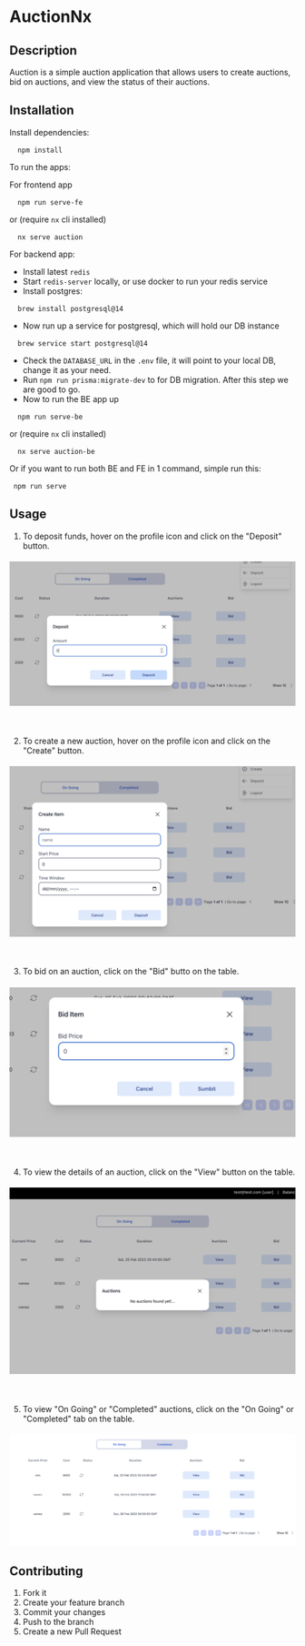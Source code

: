 # AuctionNx

## Description

Auction is a simple auction application that allows users to create auctions, bid on auctions, and view the status of their auctions.

## Installation

Install dependencies:

```npm
  npm install
```

To run the apps:

For frontend app
```npm
  npm run serve-fe
```
or (require `nx` cli installed) 
```npm
  nx serve auction
```

For backend app:
- Install latest `redis`
- Start `redis-server` locally, or use docker to run your redis service
- Install postgres:
```npm
  brew install postgresql@14
```
- Now run up a service for postgresql, which will hold our DB instance
```npm
  brew service start postgresql@14
```
- Check the `DATABASE_URL` in the `.env` file, it will point to your local DB, change it as your need.
- Run `npm run prisma:migrate-dev` to for DB migration. After this step we are good to go.
- Now to run the BE app up
```npm
  npm run serve-be
```
or (require `nx` cli installed)
```npm
  nx serve auction-be
```

Or if you want to run both BE and FE in 1 command, simple run this:

```npm
 npm run serve
```


## Usage

1. To deposit funds, hover on the profile icon and click on the "Deposit" button. 
#### ![deposit fund](./images/deposit-item.png)

&nbsp;

2. To create a new auction, hover on the profile icon and click on the "Create" button.
#### ![create item](./images/create-item.png)

&nbsp;

3. To bid on an auction, click on the "Bid" butto on the table.
#### ![bid item on dashboard](./images/bid-item.png)

&nbsp;

4. To view the details of an auction, click on the "View" button on the table.
#### ![view auction](./images/view-auction.png)

&nbsp;


5. To view "On Going" or "Completed" auctions, click on the "On Going" or "Completed" tab on the table.
#### ![dashboard](./images/dashboard.png)

## Contributing

1. Fork it 
2. Create your feature branch 
3. Commit your changes 
4. Push to the branch 
5. Create a new Pull Request


